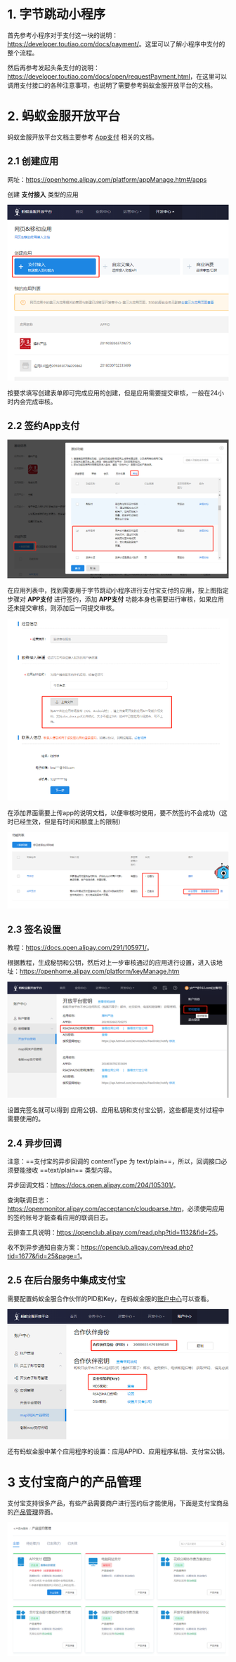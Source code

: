 # 1. 字节跳动小程序

首先参考小程序对于支付这一块的说明：<https://developer.toutiao.com/docs/payment/>。这里可以了解小程序中支付的整个流程。

然后再参考发起头条支付的说明：<https://developer.toutiao.com/docs/open/requestPayment.html>，在这里可以调用支付接口的各种注意事项，也说明了需要参考蚂蚁金服开放平台的文档。

# 2. 蚂蚁金服开放平台

蚂蚁金服开放平台文档主要参考 [App支付](<https://docs.open.alipay.com/204/105465/>) 相关的文档。

## 2.1 创建应用

网址：<https://openhome.alipay.com/platform/appManage.htm#/apps>

创建 **支付接入** 类型的应用

![1553847547462](assets/1553847547462.png)

按要求填写创建表单即可完成应用的创建，但是应用需要提交审核，一般在24小时内会完成审核。

## 2.2 签约App支付

![1553847697446](assets/1553847697446.png)

在应用列表中，找到需要用于字节跳动小程序进行支付宝支付的应用，按上图指定步骤对 **APP支付** 进行签约，添加 **APP支付** 功能本身也需要进行审核，如果应用还未提交审核，则添加后一同提交审核。

![1553847852817](assets/1553847852817.png)

在添加界面需要上传app的说明文档，以便审核时使用，要不然签约不会成功（这时已经生效，但是有时间和额度上的限制）

![1553847983234](assets/1553847983234.png)

## 2.3 签名设置

教程：<https://docs.open.alipay.com/291/105971/>。

根据教程，生成秘钥和公钥，然后对上一步审核通过的应用进行设置，进入该地址：<https://openhome.alipay.com/platform/keyManage.htm>

![1553848240007](assets/1553848240007.png)

设置完签名就可以得到 应用公钥、应用私钥和支付宝公钥，这些都是支付过程中需要使用的。

## 2.4 异步回调

注意：==支付宝的异步回调的 contentType 为 text/plain==，所以，回调接口必须要能接收 ==text/plain== 类型内容。

异步回调文档：<https://docs.open.alipay.com/204/105301/>。

查询联调日志：<https://openmonitor.alipay.com/acceptance/cloudparse.htm>，必须使用应用的签约账号才能查看应用的联调日志。

云排查工具说明：<https://openclub.alipay.com/read.php?tid=1132&fid=25>。

收不到异步通知自查方案：<https://openclub.alipay.com/read.php?tid=1677&fid=25&page=1>。

## 2.5 在后台服务中集成支付宝

需要配置蚂蚁金服合作伙伴的PID和Key，在蚂蚁金服的[账户中心](<https://openhome.alipay.com/platform/keyManage.htm?keyType=partner>)可以查看。

![1557381849005](assets/1557381849005.png)

还有蚂蚁金服中某个应用程序的设置：应用APPID、应用程序私钥、支付宝公钥。

# 3 支付宝商户的产品管理

支付宝支持很多产品，有些产品需要商户进行签约后才能使用，下面是支付宝商品的[产品管理](<https://mrchportalweb.alipay.com/product/productManage.htm>)界面。

![1557369987330](assets/1557369987330.png)